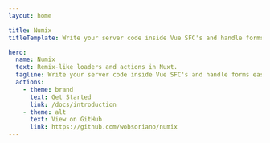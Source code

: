 ```yaml
---
layout: home

title: Numix
titleTemplate: Write your server code inside Vue SFC's and handle forms easily.

hero:
  name: Numix
  text: Remix-like loaders and actions in Nuxt.
  tagline: Write your server code inside Vue SFC's and handle forms easily.
  actions:
    - theme: brand
      text: Get Started
      link: /docs/introduction
    - theme: alt
      text: View on GitHub
      link: https://github.com/wobsoriano/numix
---
```

